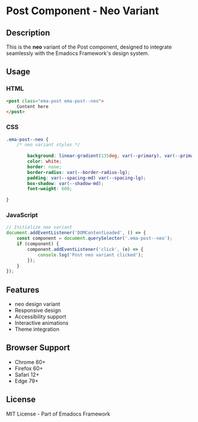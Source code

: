 # Post Component - Neo Variant

## Description
This is the **neo** variant of the Post component, designed to integrate seamlessly with the Emadocs Framework's design system.

## Usage

### HTML
```html
<post class="ema-post ema-post--neo">
    Content here
</post>
```

### CSS
```css
.ema-post--neo {
    /* neo variant styles */
    
        background: linear-gradient(135deg, var(--primary), var(--primary-dark));
        color: white;
        border: none;
        border-radius: var(--border-radius-lg);
        padding: var(--spacing-md) var(--spacing-lg);
        box-shadow: var(--shadow-md);
        font-weight: 600;
    
}
```

### JavaScript
```javascript
// Initialize neo variant
document.addEventListener('DOMContentLoaded', () => {
    const component = document.querySelector('.ema-post--neo');
    if (component) {
        component.addEventListener('click', (e) => {
            console.log('Post neo variant clicked');
        });
    }
});
```

## Features
- neo design variant
- Responsive design
- Accessibility support
- Interactive animations
- Theme integration

## Browser Support
- Chrome 60+
- Firefox 60+
- Safari 12+
- Edge 79+

## License
MIT License - Part of Emadocs Framework

